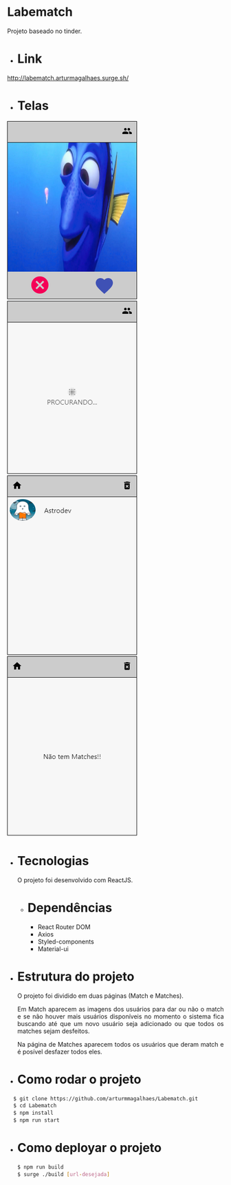 # Labematch
<p align="justify">Projeto baseado no tinder.

- # Link
http://labematch.arturmagalhaes.surge.sh/

- # Telas
<img src="./src/assets/Labematch-principal.png" />
<img src="./src/assets/Labematch-principal-vazio.png" />
<img src="./src/assets/Labematch-matches.png" >
<img src="./src/assets/Labematch-matches-vazio.png" >

                                                     
- # Tecnologias
  O projeto foi desenvolvido com ReactJS.
  - # Dependências
    - React Router DOM
    - Axios
    - Styled-components
    - Material-ui

- # Estrutura do projeto
  <p align="justify">O projeto foi dividido em duas páginas (Match e Matches).
  <p align="justify">Em Match aparecem as imagens dos usuários para dar ou não o match e se não houver mais usuários disponíveis no momento o sistema fica buscando até que um novo usuário seja adicionado ou que todos os matches sejam desfeitos.
  <p align="justify">Na página de Matches aparecem todos os usuários que deram match e é posível desfazer todos eles.
  
- # Como rodar o projeto
```bash
  $ git clone https://github.com/arturmmagalhaes/Labematch.git
  $ cd Labematch
  $ npm install
  $ npm run start
 ```
- # Como deployar o projeto
  ```bash
  $ npm run build
  $ surge ./build [url-desejada]
  ```
  
